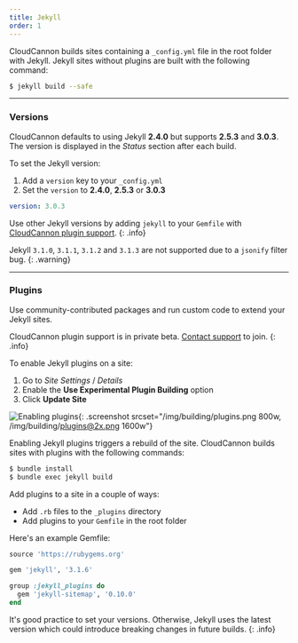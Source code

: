 ```yaml
---
title: Jekyll
order: 1
---
```


CloudCannon builds sites containing a `_config.yml` file in the root folder with Jekyll. Jekyll sites without plugins are built with the following command:

~~~bash
$ jekyll build --safe
~~~

---

### Versions

CloudCannon defaults to using Jekyll **2.4.0** but supports **2.5.3** and **3.0.3**.
The version is displayed in the *Status* section after each build.

To set the Jekyll version:

1. Add a `version` key to your `_config.yml`
2. Set the `version` to **2.4.0**, **2.5.3** or **3.0.3**

~~~yaml
version: 3.0.3
~~~

Use other Jekyll versions by adding `jekyll` to your `Gemfile` with [CloudCannon plugin support](#plugins).
{: .info}

Jekyll `3.1.0`, `3.1.1`, `3.1.2` and `3.1.3` are not supported due to a `jsonify` filter bug.
{: .warning}

---

### Plugins

Use community-contributed packages and run custom code to extend your Jekyll sites.

CloudCannon plugin support is in private beta. [Contact support](mailto:support@cloudcannon.com) to join.
{: .info}

To enable Jekyll plugins on a site:

1. Go to *Site Settings* / *Details*
2. Enable the **Use Experimental Plugin Building** option
3. Click **Update Site**

![Enabling plugins](/img/building/plugins.png){: .screenshot srcset="/img/building/plugins.png 800w, /img/building/plugins@2x.png 1600w"}

Enabling Jekyll plugins triggers a rebuild of the site. CloudCannon builds sites with plugins with the following commands:

~~~bash
$ bundle install
$ bundle exec jekyll build
~~~

Add plugins to a site in a couple of ways:

- Add `.rb` files to the `_plugins` directory
- Add plugins to your `Gemfile` in the root folder

Here's an example Gemfile:

~~~ruby
source 'https://rubygems.org'

gem 'jekyll', '3.1.6'

group :jekyll_plugins do
  gem 'jekyll-sitemap', '0.10.0'
end
~~~

It's good practice to set your versions. Otherwise, Jekyll uses the latest version which could introduce breaking changes in future builds.
{: .info}
